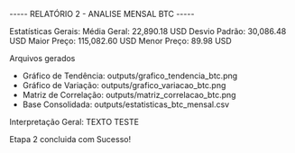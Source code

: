 ----- RELATÓRIO 2 - ANALISE MENSAL BTC -----

Estatísticas Gerais:
Média Geral: 22,890.18 USD
Desvio Padrão: 30,086.48 USD
Maior Preço: 115,082.60 USD
Menor Preço: 89.98 USD

Arquivos gerados
 - Gráfico de Tendência: outputs/grafico_tendencia_btc.png
 - Gráfico de Variação: outputs/grafico_variacao_btc.png
 - Matriz de Correlação: outputs/matriz_correlacao_btc.png
 - Base Consolidada: outputs/estatisticas_btc_mensal.csv

Interpretação Geral:
TEXTO TESTE

Etapa 2 concluida com Sucesso!